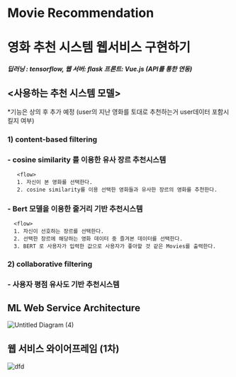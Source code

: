 # Movie Recommendation 

# 영화 추천 시스템 웹서비스 구현하기 
##### 딥러닝 : tensorflow, 웹 서버: flask 프론트: Vue.js (API를 통한 연동)  

## <사용하는 추천 시스템 모델>
*기능은 상의 후 추가 예정 (user의 지난 영화를 토대로 추천하는거 user데이터 포함시킬지 여부) 


### **1) content-based filtering**

### - cosine similarity 를 이용한 유사 장르 추천시스템
       <flow>
       1. 자신이 본 영화를 선택한다. 
       2. cosine similarity를 이용 선택한 영화들과 유사한 장르의 영화를 추천한다.  
       
       
### - Bert 모델을 이용한 줄거리 기반 추천시스템 
      <flow>
      1. 자신이 선호하는 장르를 선택한다. 
      2. 선택한 장르에 해당하는 영화 데이터 중 즐겨본 데이터를 선택한다. 
      3. BERT 로 사용자가 입력한 값으로 사용자가 좋아할 것 같은 Movies를 출력한다. 
       
### **2) collaborative filtering**

### - 사용자 평점 유사도 기반 추천시스템 



## ML Web Service Architecture 


   ![Untitled Diagram (4)](https://user-images.githubusercontent.com/66239292/101338097-dcd83d00-38bf-11eb-8dbd-8dcc0577094d.png)



## 웹 서비스 와이어프레임 (1차) 

![dfd](https://user-images.githubusercontent.com/66239292/100518976-5a24f300-31d8-11eb-9e35-bd48b6c38181.PNG)


